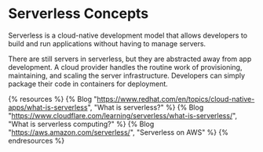 # Serverless Concepts

Serverless is a cloud-native development model that allows developers to build and run applications without having to manage servers. 

There are still servers in serverless, but they are abstracted away from app development. A cloud provider handles the routine work of provisioning, maintaining, and scaling the server infrastructure. Developers can simply package their code in containers for deployment.

{% resources %}
  {% Blog "https://www.redhat.com/en/topics/cloud-native-apps/what-is-serverless", "What is serverless?" %}
  {% Blog "https://www.cloudflare.com/learning/serverless/what-is-serverless/", "What is serverless computing?" %}
  {% Blog "https://aws.amazon.com/serverless/", "Serverless on AWS" %}
{% endresources %}
